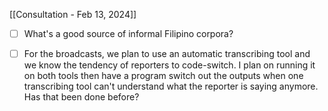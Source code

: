 [[Consultation - Feb 13, 2024]]
- [ ] What's a good source of informal Filipino corpora? 
- [ ] For the broadcasts, we plan to use an automatic transcribing tool and we know the tendency of reporters to code-switch. I plan on running it on both tools then have a program switch out the outputs when one transcribing tool can't understand what the reporter is saying anymore. Has that been done before?


